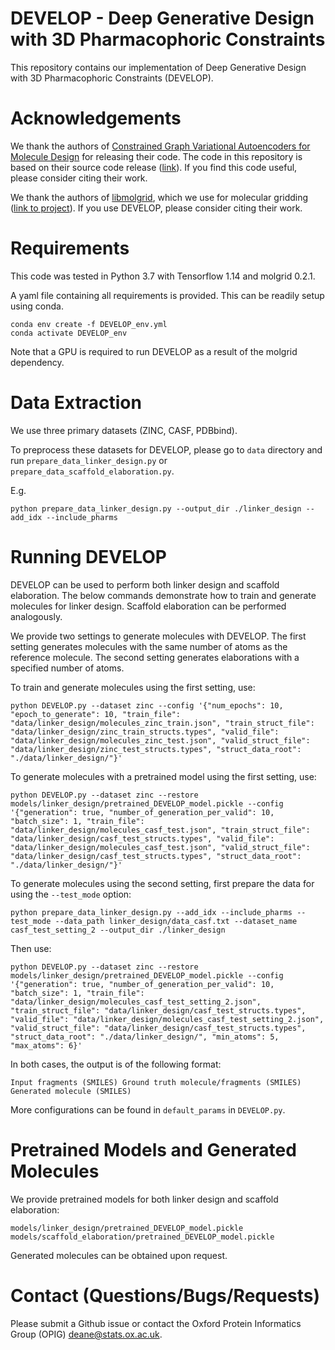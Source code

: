 # DEVELOP - Deep Generative Design with 3D Pharmacophoric Constraints

This repository contains our implementation of Deep Generative Design with 3D Pharmacophoric Constraints (DEVELOP). 

# Acknowledgements

We thank the authors of [Constrained Graph Variational Autoencoders for Molecule Design](https://papers.nips.cc/paper/8005-constrained-graph-variational-autoencoders-for-molecule-design) for releasing their code. The code in this repository is based on their source code release ([link](https://github.com/microsoft/constrained-graph-variational-autoencoder)). If you find this code useful, please consider citing their work.

We thank the authors of [libmolgrid](https://pubs.acs.org/doi/10.1021/acs.jcim.9b01145), which we use for molecular gridding ([link to project](https://github.com/gnina/libmolgrid)). If you use DEVELOP, please consider citing their work.

# Requirements

This code was tested in Python 3.7 with Tensorflow 1.14 and molgrid 0.2.1. 

A yaml file containing all requirements is provided. This can be readily setup using conda.

```
conda env create -f DEVELOP_env.yml
conda activate DEVELOP_env
```

Note that a GPU is required to run DEVELOP as a result of the molgrid dependency.

# Data Extraction

We use three primary datasets (ZINC, CASF, PDBbind).

To preprocess these datasets for DEVELOP, please go to `data` directory and run `prepare_data_linker_design.py` or `prepare_data_scaffold_elaboration.py`.

E.g.
```
python prepare_data_linker_design.py --output_dir ./linker_design --add_idx --include_pharms
```

# Running DEVELOP

DEVELOP can be used to perform both linker design and scaffold elaboration. The below commands demonstrate how to train and generate molecules for linker design. Scaffold elaboration can be performed analogously. 

We provide two settings to generate molecules with DEVELOP. The first setting generates molecules with the same number of atoms as the reference molecule. The second setting generates elaborations with a specified number of atoms. 

To train and generate molecules using the first setting, use:

```
python DEVELOP.py --dataset zinc --config '{"num_epochs": 10, "epoch_to_generate": 10, "train_file": "data/linker_design/molecules_zinc_train.json", "train_struct_file": "data/linker_design/zinc_train_structs.types", "valid_file": "data/linker_design/molecules_zinc_test.json", "valid_struct_file": "data/linker_design/zinc_test_structs.types", "struct_data_root": "./data/linker_design/"}'
```

To generate molecules with a pretrained model using the first setting, use:

```
python DEVELOP.py --dataset zinc --restore models/linker_design/pretrained_DEVELOP_model.pickle --config '{"generation": true, "number_of_generation_per_valid": 10, "batch_size": 1, "train_file": "data/linker_design/molecules_casf_test.json", "train_struct_file": "data/linker_design/casf_test_structs.types", "valid_file": "data/linker_design/molecules_casf_test.json", "valid_struct_file": "data/linker_design/casf_test_structs.types", "struct_data_root": "./data/linker_design/"}'
```

To generate molecules using the second setting, first prepare the data for using the `--test_mode` option:

```
python prepare_data_linker_design.py --add_idx --include_pharms --test_mode --data_path linker_design/data_casf.txt --dataset_name casf_test_setting_2 --output_dir ./linker_design
```

Then use:

```
python DEVELOP.py --dataset zinc --restore models/linker_design/pretrained_DEVELOP_model.pickle --config '{"generation": true, "number_of_generation_per_valid": 10, "batch_size": 1, "train_file": "data/linker_design/molecules_casf_test_setting_2.json", "train_struct_file": "data/linker_design/casf_test_structs.types", "valid_file": "data/linker_design/molecules_casf_test_setting_2.json", "valid_struct_file": "data/linker_design/casf_test_structs.types", "struct_data_root": "./data/linker_design/", "min_atoms": 5, "max_atoms": 6}'
```

In both cases, the output is of the following format:

```
Input fragments (SMILES) Ground truth molecule/fragments (SMILES) Generated molecule (SMILES)
```

More configurations can be found in `default_params` in `DEVELOP.py`.

# Pretrained Models and Generated Molecules

We provide pretrained models for both linker design and scaffold elaboration:

```
models/linker_design/pretrained_DEVELOP_model.pickle
models/scaffold_elaboration/pretrained_DEVELOP_model.pickle
```

Generated molecules can be obtained upon request.

# Contact (Questions/Bugs/Requests)

Please submit a Github issue or contact the Oxford Protein Informatics Group (OPIG) [deane@stats.ox.ac.uk](mailto:deane@stats.ox.ac.uk).
